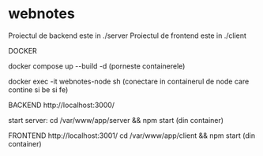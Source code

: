 # webnotes


Proiectul de backend este in ./server
Proiectul de frontend este in ./client

DOCKER

docker compose up --build -d (porneste containerele)

docker exec -it webnotes-node sh (conectare in containerul de node care contine si be si fe)

BACKEND http://localhost:3000/

start server: 
    cd /var/www/app/server && npm start (din container)


FRONTEND http://localhost:3001/
    cd /var/www/app/client && npm start (din container)